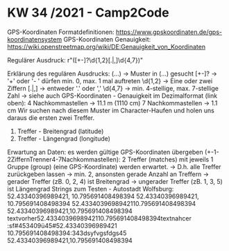 # KW 34 /2021 - Camp2Code 
GPS-Koordinaten Formatdefinitionen: https://www.gpskoordinaten.de/gps-koordinatensystem
GPS-Koordinaten Genauigkeit: https://wiki.openstreetmap.org/wiki/DE:Genauigkeit_von_Koordinaten


Regulärer Ausdruck: r"([+-]?\d{1,2}[\.|,]\d{4,7})"


Erklärung des regulären Ausdrucks:
(...) -> Muster in (...) gesucht
[+-]? -> '+' oder '- ' dürfen min. 0, max. 1 mal auftreten
\d{1,2} -> Eine oder zwei Ziffern
[\.|,] -> entweder '.' oder ','
\d{4,7} -> min. 4-stellige, max. 7-stellige Zahl -> siehe auch GPS-Koordinaten - Genauigkeit im Dezimalformat (link oben):
4 Nachkommastellen -> 11.1 m (1110 cm)
7 Nachkommastellen -> 1.1 cm
Wir suchen nach diesem Muster im Character-Haufen und holen uns daraus die ersten zwei Treffer.
1. Treffer - Breitengrad (latitude)
2. Treffer - Längengrad (longitude)

Erwartung an Daten: es werden gültige GPS-Koordinaten übergeben (+-1-2ZiffernTrenner4-7Nachkommastellen):
2 Treffer (matches) mit jeweils 1 Gruppe (group) (eine GPS-Koordinate) werden erwartet.
-> D.h. alle Treffer zurückgeben lassen
-> min. 2, ansonsten gerade Anzahl an Treffern
-> gerader Treffer (zB. 0, 2, 4) ist Breitengrad
-> ungerader Treffer (zB. 1, 3, 5) ist Längengrad
Strings zum Testen - 
Autostadt Wolfsburg: 52.43340396989421, 10.795691408498394
52.43340396989421, 10.795691408498394
52.4334039698942110.795691408498394
52.43340396989421,10.795691408498394
textvorher52.4334039698942110.795691408498394textnahcer
:sf#453409ü45#52.43340396989421 10.795691408498394:343dsyfvgsfdgs45
52.43340396989421,10.795691408498394

